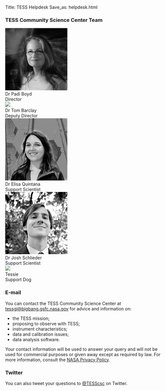 Title: TESS Helpdesk
Save_as: helpdesk.html

### TESS Community Science Center Team

<div class="row">
    <div class="col-sm-3 text-center">
        <img src="images/faces/padi.jpg" class="img-circle"><br>
        Dr Padi Boyd<br>
        Director
    </div>
    <div class="col-sm-3 text-center">
        <img src="images/faces/tom.jpg" class="img-circle"><br>
        Dr Tom Barclay<br>
        Deputy Director
    </div>
    <div class="col-sm-3 text-center">
        <img src="images/faces/elisa.jpg" class="img-circle"><br>
        Dr Elisa Quintana<br>
        Support Scientist
    </div>
    <div class="col-sm-3 text-center">
        <img src="images/faces/josh.jpg" class="img-circle"><br>
        Dr Josh Schlieder<br>
        Support Scientist
    </div>
    <div class="col-sm-3 text-center">
        <img src="images/faces/tessie.png" class="img-circle"><br>
        Tessie<br>
        Support Dog
    </div>
</div>

### E-mail

You can contact the TESS Community Science Center at [tessgi@bigbang.gsfc.nasa.gov](mailto:tessgi@bigbang.gsfc.nasa.gov) for advice and information on:

* the TESS mission;
* proposing to observe with TESS;
* instrument characteristics;
* data and calibration issues;
* data analysis software.

Your contact information will be used to answer your query and will not be used for commercial purposes or given away except as required by law. For more information, consult the [NASA Privacy Policy](http://www.nasa.gov/about/highlights/HP_Privacy.html).

### Twitter

You can also tweet your questions to <a href="https://twitter.com/TESScsc">@TESScsc</a> on Twitter.

<!-- ### FAQ

The FAQ archives at MAST for
[Kepler](http://archive.stsci.edu/mast_faq.php?mission=KEPLER) and
[K2](http://archive.stsci.edu/mast_faq.php?mission=K2) answer many
questions about the missions as well as how to retrieve and analyze
the data.  The FAQ archives on the original Kepler/K2 website can be accessed
[here for Kepler](/FAQ.shtml) and
[here for K2](/K2/FAQ.shtml).  -->
